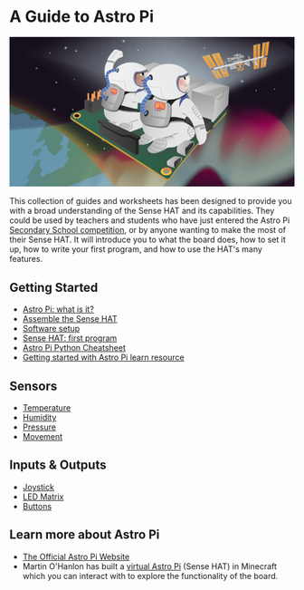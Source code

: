 # A Guide to Astro Pi

![Astro Pi](images/cover.png)

This collection of guides and worksheets has been designed to provide you with a broad understanding of the Sense HAT and its capabilities. They could be used by teachers and students who have just entered the Astro Pi [Secondary School competition](http://astro-pi.org/secondary-school-competition/), or by anyone wanting to make the most of their Sense HAT. It will introduce you to what the board does, how to set it up, how to write your first program, and how to use the HAT's many features.

## Getting Started

- [Astro Pi: what is it?](board.md)
- [Assemble the Sense HAT](assemble.md)
- [Software setup](software.md)
- [Sense HAT: first program](program.md)
- [Astro Pi Python Cheatsheet](files/AstroPi-Cheatsheet.pdf)
- [Getting started with Astro Pi learn resource](https://www.raspberrypi.org/learning/getting-started-with-astro-pi)

## Sensors

- [Temperature](sensors/temperature.md)
- [Humidity](sensors/humidity.md)
- [Pressure](sensors/pressure.md)
- [Movement](sensors/movement.md)

## Inputs & Outputs

- [Joystick](inputs-outputs/joystick.md)
- [LED Matrix](inputs-outputs/led-matrix.md)
- [Buttons](inputs-outputs/buttons.md)

## Learn more about Astro Pi

- [The Official Astro Pi Website](http://astro-pi.org/)
- Martin O'Hanlon has built a [virtual Astro Pi](http://www.stuffaboutcode.com/2015/05/interactive-minecraft-astro-pi.html) (Sense HAT) in Minecraft which you can interact with to explore the functionality of the board.
